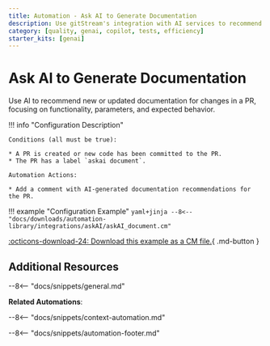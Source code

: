 ```yaml
---
title: Automation - Ask AI to Generate Documentation
description: Use gitStream's integration with AI services to recommend documentation for the changes in the PR.
category: [quality, genai, copilot, tests, efficiency]
starter_kits: [genai]
---
```

# Ask AI to Generate Documentation

<!-- --8<-- [start:example]-->
Use AI to recommend new or updated documentation for changes in a PR, focusing on functionality, parameters, and expected behavior.

!!! info "Configuration Description"

    Conditions (all must be true):

    * A PR is created or new code has been committed to the PR.
    * The PR has a label `askai document`.

    Automation Actions:

    * Add a comment with AI-generated documentation recommendations for the PR.

!!! example "Configuration Example"
    ```yaml+jinja
    --8<-- "docs/downloads/automation-library/integrations/askAI/askAI_document.cm"
    ```
    <div class="result" markdown>
        <span>
        [:octicons-download-24: Download this example as a CM file.](/downloads/automation-library/integrations/askAI/askAI_document.cm){ .md-button }
        </span>
    </div>
<!-- --8<-- [end:example]-->

## Additional Resources

--8<-- "docs/snippets/general.md"

**Related Automations**:

--8<-- "docs/snippets/context-automation.md"

--8<-- "docs/snippets/automation-footer.md"
